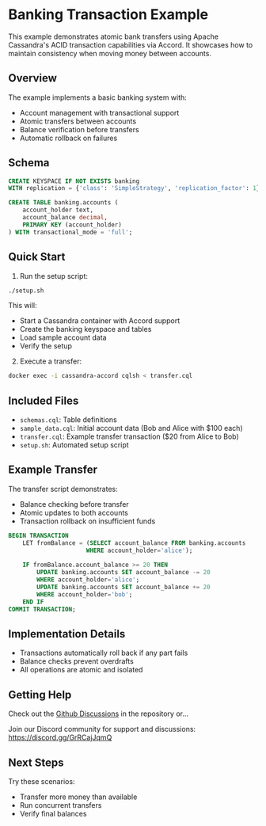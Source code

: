 # Banking Transaction Example

This example demonstrates atomic bank transfers using Apache Cassandra's ACID transaction capabilities via Accord. It showcases how to maintain consistency when moving money between accounts.

## Overview

The example implements a basic banking system with:
- Account management with transactional support
- Atomic transfers between accounts
- Balance verification before transfers
- Automatic rollback on failures

## Schema

```sql
CREATE KEYSPACE IF NOT EXISTS banking 
WITH replication = {'class': 'SimpleStrategy', 'replication_factor': 1};

CREATE TABLE banking.accounts (     
    account_holder text,
    account_balance decimal,
    PRIMARY KEY (account_holder)
) WITH transactional_mode = 'full';
```

## Quick Start

1. Run the setup script:
```bash
./setup.sh
```

This will:
- Start a Cassandra container with Accord support
- Create the banking keyspace and tables
- Load sample account data
- Verify the setup

2. Execute a transfer:
```bash
docker exec -i cassandra-accord cqlsh < transfer.cql
```

## Included Files

- `schemas.cql`: Table definitions
- `sample_data.cql`: Initial account data (Bob and Alice with $100 each)
- `transfer.cql`: Example transfer transaction ($20 from Alice to Bob)
- `setup.sh`: Automated setup script

## Example Transfer

The transfer script demonstrates:
- Balance checking before transfer
- Atomic updates to both accounts
- Transaction rollback on insufficient funds

```sql
BEGIN TRANSACTION     
    LET fromBalance = (SELECT account_balance FROM banking.accounts 
                      WHERE account_holder='alice');    
    
    IF fromBalance.account_balance >= 20 THEN        
        UPDATE banking.accounts SET account_balance -= 20 
        WHERE account_holder='alice';        
        UPDATE banking.accounts SET account_balance += 20 
        WHERE account_holder='bob';    
    END IF
COMMIT TRANSACTION;
```

## Implementation Details

- Transactions automatically roll back if any part fails
- Balance checks prevent overdrafts
- All operations are atomic and isolated

## Getting Help

Check out the [Github Discussions](https://github.com/pmcfadin/awesome-accord/) in the repository or...

Join our Discord community for support and discussions:
https://discord.gg/GrRCajJqmQ

## Next Steps

Try these scenarios:
- Transfer more money than available
- Run concurrent transfers
- Verify final balances